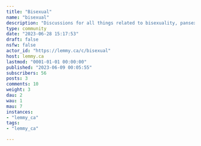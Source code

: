 ```yaml
---
title: "Bisexual" 
name: "bisexual"
description: "Discussions for all things related to bisexuality, pansexuality and omnisexual identities "
type: community
date: "2023-06-28 15:17:53"
draft: false
nsfw: false
actor_id: "https://lemmy.ca/c/bisexual"
host: lemmy.ca
lastmod: "0001-01-01 00:00:00"
published: "2023-06-09 00:05:55"
subscribers: 56
posts: 3
comments: 10
weight: 3
dau: 2
wau: 1
mau: 7
instances:
- "lemmy_ca"
tags: 
- "lemmy_ca"

---
```


